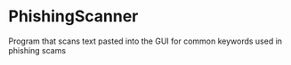 # PhishingScanner
Program that scans text pasted into the GUI for common keywords used in phishing scams
